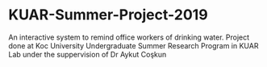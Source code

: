 # KUAR-Summer-Project-2019
An interactive system to remind office workers of drinking water. Project done at Koc University Undergraduate Summer Research Program in KUAR Lab under the suppervision of Dr Aykut Coşkun
